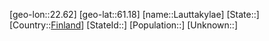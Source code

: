﻿---
location: [61.18,22.62]
type: City
tags:
- geo/City


SpocWebEntityId: 31886
isDeleted: false
confidential: public

---
[geo-lon::22.62]
[geo-lat::61.18]
[name::Lauttakylae]
[State::]
[Country::[Finland](geo/Continent/Europe/Finland.md)]
[StateId::]
[Population::]
[Unknown::]

